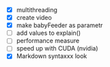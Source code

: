 - [x] multithreading
- [x] create video
- [x] make babyFeeder as parametr
- [ ] add values to explain()
- [ ] performance measure
- [ ] speed up with CUDA (nvidia)
- [x] Markdown syntaxxx look 
